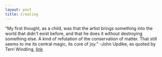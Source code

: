 ```yaml
---
layout: post
title: Creating
---
```


"My first thought, as a child, was that the artist brings something into the world that didn't exist before, and that he does it without destroying something else. A kind of refutation of the conservation of matter. That still seems to me its central magic, its core of joy." -John Updike, as quoted by Terri Windling, [link](http://www.terriwindling.com/blog/2015/02/magic-of-art.html)